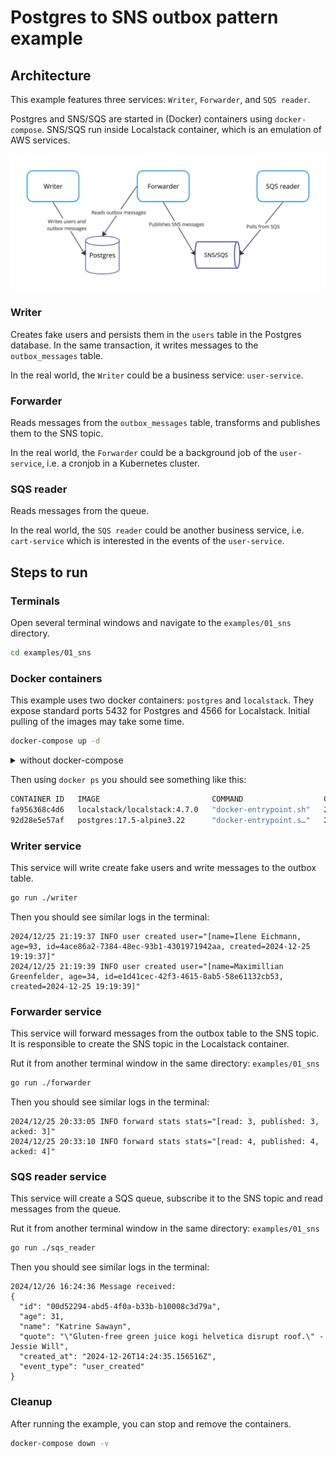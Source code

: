 # Postgres to SNS outbox pattern example

##  Architecture

This example features three services: `Writer`, `Forwarder`, and `SQS reader`.

Postgres and SNS/SQS are started in (Docker) containers using `docker-compose`. SNS/SQS run inside Localstack container, which is an emulation of AWS services.

![Project Logo](diagram.jpg)

### Writer

Creates fake users and persists them in the `users` table in the Postgres database. 
In the same transaction, it writes messages to the `outbox_messages` table.

In the real world, the `Writer` could be a business service: `user-service`.

### Forwarder

Reads messages from the `outbox_messages` table, transforms and publishes them to the SNS topic.

In the real world, the `Forwarder` could be a background job of the `user-service`, i.e. a cronjob in a Kubernetes cluster.

### SQS reader

Reads messages from the queue.

In the real world, the `SQS reader` could be another business service, i.e. `cart-service` which is interested in the events of the `user-service`.


## Steps to run

### Terminals

Open several terminal windows and navigate to the `examples/01_sns` directory.

```sh
cd examples/01_sns
```

### Docker containers

This example uses two docker containers: `postgres` and `localstack`.
They expose standard ports 5432 for Postgres and 4566 for Localstack.
Initial pulling of the images may take some time.

```sh
docker-compose up -d    
```

<details>
  <summary>without docker-compose</summary>

```sh
docker run -d --name postgres -e POSTGRES_USER=user -e POSTGRES_PASSWORD=password -e POSTGRES_DB=dbname -p 5432:5432 -v $(pwd)/../../internal/sql/01_outbox_messages.up.sql:/docker-entrypoint-initdb.d/01_outbox_messages.up.sql -v $(pwd)/../../internal/sql/02_users.up.sql:/docker-entrypoint-initdb.d/02_users.up.sql postgres:17.5-alpine3.22
```

```sh
docker run -d --name localstack -e SERVICES=sns,sqs -e GATEWAY_LISTEN=0.0.0.0:4566 -e AWS_DEFAULT_REGION=eu-central-1 -p 4566:4566 localstack/localstack:4.0.3
```

</details>



Then using `docker ps` you should see something like this:

```sh
CONTAINER ID   IMAGE                         COMMAND                  CREATED          STATUS                   PORTS                                                                NAMES
fa956368c4d6   localstack/localstack:4.7.0   "docker-entrypoint.sh"   2 minutes ago   Up 2 minutes (healthy)   4510-4559/tcp, 5678/tcp, 0.0.0.0:4566->4566/tcp, :::4566->4566/tcp   localstack
92d28e5e57af   postgres:17.5-alpine3.22      "docker-entrypoint.s…"   2 minutes ago   Up 2 minutes             0.0.0.0:5432->5432/tcp, :::5432->5432/tcp                            postgres
```

### Writer service

This service will write create fake users and write messages to the outbox table.

```sh
go run ./writer
```

Then you should see similar logs in the terminal:

```text
2024/12/25 21:19:37 INFO user created user="[name=Ilene Eichmann, age=93, id=4ace86a2-7384-48ec-93b1-4301971942aa, created=2024-12-25 19:19:37]"
2024/12/25 21:19:39 INFO user created user="[name=Maximillian Greenfelder, age=34, id=e1d41cec-42f3-4615-8ab5-58e61132cb53, created=2024-12-25 19:19:39]"
```

### Forwarder service

This service will forward messages from the outbox table to the SNS topic.
It is responsible to create the SNS topic in the Localstack container.

Rut it from another terminal window in the same directory: `examples/01_sns`

```sh
go run ./forwarder
```

Then you should see similar logs in the terminal:

```text
2024/12/25 20:33:05 INFO forward stats stats="[read: 3, published: 3, acked: 3]"
2024/12/25 20:33:10 INFO forward stats stats="[read: 4, published: 4, acked: 4]"
```

### SQS reader service

This service will create a SQS queue, subscribe it to the SNS topic and read messages from the queue.

Rut it from another terminal window in the same directory: `examples/01_sns`

```sh
go run ./sqs_reader
```

Then you should see similar logs in the terminal:

```text
2024/12/26 16:24:36 Message received:
{
  "id": "00d52294-abd5-4f0a-b33b-b10008c3d79a",
  "age": 31,
  "name": "Katrine Sawayn",
  "quote": "\"Gluten-free green juice kogi helvetica disrupt roof.\" - Jessie Will",
  "created_at": "2024-12-26T14:24:35.156516Z",
  "event_type": "user_created"
}
```

### Cleanup

After running the example, you can stop and remove the containers.

```sh
docker-compose down -v
```